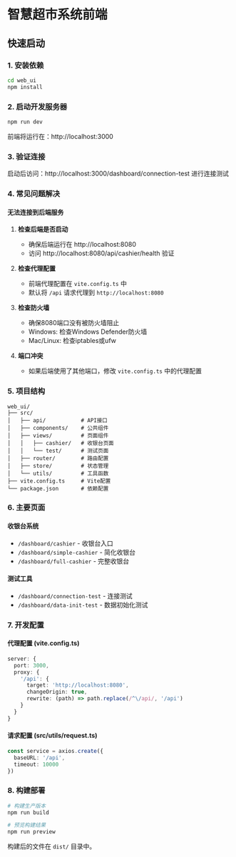 # 智慧超市系统前端

## 快速启动

### 1. 安装依赖
```bash
cd web_ui
npm install
```

### 2. 启动开发服务器
```bash
npm run dev
```

前端将运行在：http://localhost:3000

### 3. 验证连接
启动后访问：http://localhost:3000/dashboard/connection-test 进行连接测试

### 4. 常见问题解决

#### 无法连接到后端服务
1. **检查后端是否启动**
   - 确保后端运行在 http://localhost:8080
   - 访问 http://localhost:8080/api/cashier/health 验证

2. **检查代理配置**
   - 前端代理配置在 `vite.config.ts` 中
   - 默认将 `/api` 请求代理到 `http://localhost:8080`

3. **检查防火墙**
   - 确保8080端口没有被防火墙阻止
   - Windows: 检查Windows Defender防火墙
   - Mac/Linux: 检查iptables或ufw

4. **端口冲突**
   - 如果后端使用了其他端口，修改 `vite.config.ts` 中的代理配置

### 5. 项目结构
```
web_ui/
├── src/
│   ├── api/           # API接口
│   ├── components/    # 公共组件
│   ├── views/         # 页面组件
│   │   ├── cashier/   # 收银台页面
│   │   └── test/      # 测试页面
│   ├── router/        # 路由配置
│   ├── store/         # 状态管理
│   └── utils/         # 工具函数
├── vite.config.ts     # Vite配置
└── package.json       # 依赖配置
```

### 6. 主要页面

#### 收银台系统
- `/dashboard/cashier` - 收银台入口
- `/dashboard/simple-cashier` - 简化收银台
- `/dashboard/full-cashier` - 完整收银台

#### 测试工具
- `/dashboard/connection-test` - 连接测试
- `/dashboard/data-init-test` - 数据初始化测试

### 7. 开发配置

#### 代理配置 (vite.config.ts)
```typescript
server: {
  port: 3000,
  proxy: {
    '/api': {
      target: 'http://localhost:8080',
      changeOrigin: true,
      rewrite: (path) => path.replace(/^\/api/, '/api')
    }
  }
}
```

#### 请求配置 (src/utils/request.ts)
```typescript
const service = axios.create({
  baseURL: '/api',
  timeout: 10000
})
```

### 8. 构建部署
```bash
# 构建生产版本
npm run build

# 预览构建结果
npm run preview
```

构建后的文件在 `dist/` 目录中。